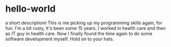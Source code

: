# hello-world
a short descriptiont
This is me picking up my programming skills again, for fun. I'm a bit rusty, it's been some 15 years. I worked in health care and then as IT guy in health care. Now I finally found the time again to do some software development myself. Hold on to your hats.
